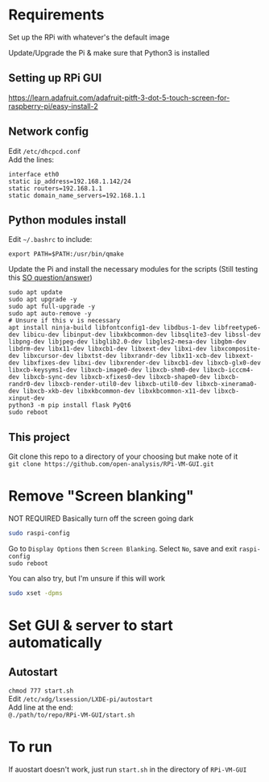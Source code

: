 # Requirements
Set up the RPi with whatever's the default image

Update/Upgrade the Pi & make sure that Python3 is installed

## Setting up RPi GUI
https://learn.adafruit.com/adafruit-pitft-3-dot-5-touch-screen-for-raspberry-pi/easy-install-2

## Network config
Edit `/etc/dhcpcd.conf`  
Add the lines:
```
interface eth0
static ip_address=192.168.1.142/24
static routers=192.168.1.1
static domain_name_servers=192.168.1.1
```

## Python modules install
Edit `~/.bashrc` to include:
```
export PATH=$PATH:/usr/bin/qmake
```

Update the Pi and install the necessary modules for the scripts
(Still testing this [SO question/answer](https://stackoverflow.com/questions/75509805/installing-pyqt6-on-raspberry-pi))
```
sudo apt update
sudo apt upgrade -y
sudo apt full-upgrade -y
sudo apt auto-remove -y
# Unsure if this v is necessary
apt install ninja-build libfontconfig1-dev libdbus-1-dev libfreetype6-dev libicu-dev libinput-dev libxkbcommon-dev libsqlite3-dev libssl-dev libpng-dev libjpeg-dev libglib2.0-dev libgles2-mesa-dev libgbm-dev libdrm-dev libx11-dev libxcb1-dev libxext-dev libxi-dev libxcomposite-dev libxcursor-dev libxtst-dev libxrandr-dev libx11-xcb-dev libxext-dev libxfixes-dev libxi-dev libxrender-dev libxcb1-dev libxcb-glx0-dev libxcb-keysyms1-dev libxcb-image0-dev libxcb-shm0-dev libxcb-icccm4-dev libxcb-sync-dev libxcb-xfixes0-dev libxcb-shape0-dev libxcb-randr0-dev libxcb-render-util0-dev libxcb-util0-dev libxcb-xinerama0-dev libxcb-xkb-dev libxkbcommon-dev libxkbcommon-x11-dev libxcb-xinput-dev
python3 -m pip install flask PyQt6
sudo reboot
```

## This project
Git clone this repo to a directory of your choosing but make note of it  
` git clone https://github.com/open-analysis/RPi-VM-GUI.git `

# Remove "Screen blanking"
NOT REQUIRED
Basically turn off the screen going dark
```bash
sudo raspi-config
```
Go to `Display Options` then `Screen Blanking`. Select `No`, save and exit `raspi-config`  
`sudo reboot`

You can also try, but I'm unsure if this will work
```bash
sudo xset -dpms
```

# Set GUI & server to start automatically

## Autostart 
` chmod 777 start.sh `  
Edit ` /etc/xdg/lxsession/LXDE-pi/autostart `  
Add line at the end:  
`@./path/to/repo/RPi-VM-GUI/start.sh`

# To run
If auostart doesn't work, just run `start.sh` in the directory of `RPi-VM-GUI`
